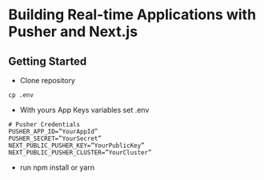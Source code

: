 # Building Real-time Applications with Pusher and Next.js



## Getting Started

- Clone repository


```
cp .env
```
 - With yours App Keys variables set .env
```
# Pusher Credentials
PUSHER_APP_ID=”YourAppId”
PUSHER_SECRET=”YourSecret”
NEXT_PUBLIC_PUSHER_KEY=”YourPublicKey”
NEXT_PUBLIC_PUSHER_CLUSTER=”YourCluster”
```
- run npm install or yarn

